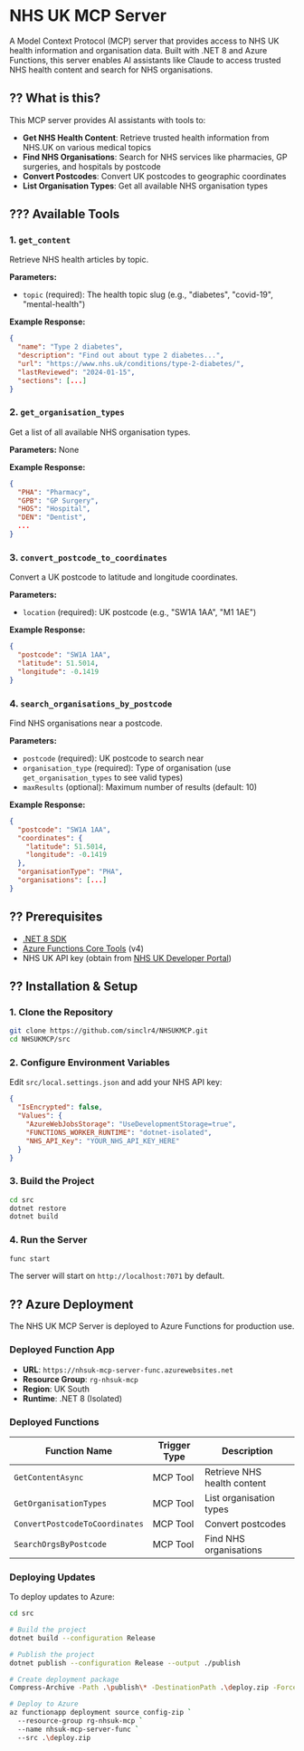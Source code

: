 # NHS UK MCP Server

A Model Context Protocol (MCP) server that provides access to NHS UK health information and organisation data. Built with .NET 8 and Azure Functions, this server enables AI assistants like Claude to access trusted NHS health content and search for NHS organisations.

## ?? What is this?

This MCP server provides AI assistants with tools to:

- **Get NHS Health Content**: Retrieve trusted health information from NHS.UK on various medical topics
- **Find NHS Organisations**: Search for NHS services like pharmacies, GP surgeries, and hospitals by postcode
- **Convert Postcodes**: Convert UK postcodes to geographic coordinates
- **List Organisation Types**: Get all available NHS organisation types

## ??? Available Tools

### 1. `get_content`
Retrieve NHS health articles by topic.

**Parameters:**
- `topic` (required): The health topic slug (e.g., "diabetes", "covid-19", "mental-health")

**Example Response:**
```json
{
  "name": "Type 2 diabetes",
  "description": "Find out about type 2 diabetes...",
  "url": "https://www.nhs.uk/conditions/type-2-diabetes/",
  "lastReviewed": "2024-01-15",
  "sections": [...]
}
```

### 2. `get_organisation_types`
Get a list of all available NHS organisation types.

**Parameters:** None

**Example Response:**
```json
{
  "PHA": "Pharmacy",
  "GPB": "GP Surgery",
  "HOS": "Hospital",
  "DEN": "Dentist",
  ...
}
```

### 3. `convert_postcode_to_coordinates`
Convert a UK postcode to latitude and longitude coordinates.

**Parameters:**
- `location` (required): UK postcode (e.g., "SW1A 1AA", "M1 1AE")

**Example Response:**
```json
{
  "postcode": "SW1A 1AA",
  "latitude": 51.5014,
  "longitude": -0.1419
}
```

### 4. `search_organisations_by_postcode`
Find NHS organisations near a postcode.

**Parameters:**
- `postcode` (required): UK postcode to search near
- `organisation_type` (required): Type of organisation (use `get_organisation_types` to see valid types)
- `maxResults` (optional): Maximum number of results (default: 10)

**Example Response:**
```json
{
  "postcode": "SW1A 1AA",
  "coordinates": {
    "latitude": 51.5014,
    "longitude": -0.1419
  },
  "organisationType": "PHA",
  "organisations": [...]
}
```

## ?? Prerequisites

- [.NET 8 SDK](https://dotnet.microsoft.com/download/dotnet/8.0)
- [Azure Functions Core Tools](https://docs.microsoft.com/azure/azure-functions/functions-run-local) (v4)
- NHS UK API key (obtain from [NHS UK Developer Portal](https://developer.api.nhs.uk/))

## ?? Installation & Setup

### 1. Clone the Repository

```bash
git clone https://github.com/sinclr4/NHSUKMCP.git
cd NHSUKMCP/src
```

### 2. Configure Environment Variables

Edit `src/local.settings.json` and add your NHS API key:

```json
{
  "IsEncrypted": false,
  "Values": {
    "AzureWebJobsStorage": "UseDevelopmentStorage=true",
    "FUNCTIONS_WORKER_RUNTIME": "dotnet-isolated",
    "NHS_API_Key": "YOUR_NHS_API_KEY_HERE"
  }
}
```

### 3. Build the Project

```bash
cd src
dotnet restore
dotnet build
```

### 4. Run the Server

```bash
func start
```

The server will start on `http://localhost:7071` by default.

## ?? Azure Deployment

The NHS UK MCP Server is deployed to Azure Functions for production use.

### Deployed Function App

- **URL**: `https://nhsuk-mcp-server-func.azurewebsites.net`
- **Resource Group**: `rg-nhsuk-mcp`
- **Region**: UK South
- **Runtime**: .NET 8 (Isolated)

### Deployed Functions

| Function Name | Trigger Type | Description |
|--------------|-------------|-------------|
| `GetContentAsync` | MCP Tool | Retrieve NHS health content |
| `GetOrganisationTypes` | MCP Tool | List organisation types |
| `ConvertPostcodeToCoordinates` | MCP Tool | Convert postcodes |
| `SearchOrgsByPostcode` | MCP Tool | Find NHS organisations |

### Deploying Updates

To deploy updates to Azure:

```bash
cd src

# Build the project
dotnet build --configuration Release

# Publish the project
dotnet publish --configuration Release --output ./publish

# Create deployment package
Compress-Archive -Path .\publish\* -DestinationPath .\deploy.zip -Force

# Deploy to Azure
az functionapp deployment source config-zip `
  --resource-group rg-nhsuk-mcp `
  --name nhsuk-mcp-server-func `
  --src .\deploy.zip
